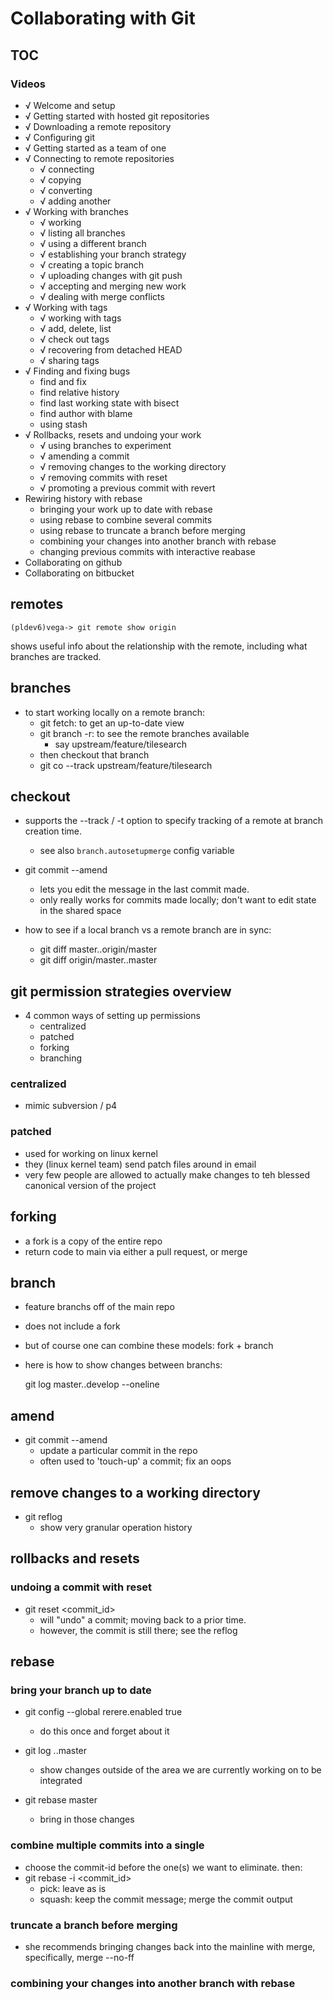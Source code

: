 # Collaborating with Git

## TOC

### Videos

- √ Welcome and setup
- √ Getting started with hosted git repositories
- √ Downloading a remote repository
- √ Configuring git
- √ Getting started as a team of one
- √ Connecting to remote repositories
    - √ connecting
    - √ copying
    - √ converting
    - √ adding another
- √ Working with branches
    - √ working
    - √ listing all branches
    - √ using a different branch
    - √ establishing your branch strategy
    - √ creating a topic branch
    - √ uploading changes with git push
    - √ accepting and merging new work
    - √ dealing with merge conflicts
- √ Working with tags
    - √ working with tags
    - √ add, delete, list
    - √ check out tags
    - √ recovering from detached HEAD
    - √ sharing tags
- √ Finding and fixing bugs
    - find and fix
    - find relative history
    - find last working state with bisect
    - find author with blame
    - using stash
- √ Rollbacks, resets and undoing your work
    - √ using branches to experiment
    - √ amending a commit
    - √ removing changes to the working directory
    - √ removing commits with reset
    - √ promoting a previous commit with revert
- Rewiring history with rebase
    - bringing your work up to date with rebase
    - using rebase to combine several commits
    - using rebase to truncate a branch before merging
    - combining your changes into another branch with rebase
    - changing previous commits with interactive reabase
- Collaborating on github
- Collaborating on bitbucket


## remotes

    (pldev6)vega-> git remote show origin

shows useful info about the relationship with the remote, including what branches are
tracked.

## branches

- to start working locally on a remote branch:
    - git fetch: to get an up-to-date view
    - git branch -r: to see the remote branches available
        - say upstream/feature/tilesearch
    - then checkout that branch
    - git co --track upstream/feature/tilesearch

## checkout

- supports the --track / -t option to specify tracking of a remote at branch creation time.
    - see also `branch.autosetupmerge` config variable

- git commit --amend
    - lets you edit the message in the last commit made.
    - only really works for commits made locally; don't want to edit state in the shared space

- how to see if a local branch vs a remote branch are in sync:
    - git diff master..origin/master
    - git diff origin/master..master


## git permission strategies overview

- 4 common ways of setting up permissions
    - centralized
    - patched
    - forking
    - branching

### centralized

- mimic subversion / p4

### patched

- used for working on linux kernel
- they (linux kernel team) send patch files around in email
- very few people are allowed to actually make changes to teh blessed canonical version of the project

## forking

- a fork is a copy of the entire repo
- return code to main via either a pull request, or merge

## branch

- feature branchs off of the main repo
- does not include a fork
- but of course one can combine these models: fork + branch

- here is how to show changes between branchs:

    git log master..develop --oneline

## amend

- git commit --amend
    - update a particular commit in the repo
    - often used to 'touch-up' a commit; fix an oops

## remove changes to a working directory

- git reflog
    - show very granular operation history

## rollbacks and resets

### undoing a commit with reset

- git reset <commit_id>
    - will "undo" a commit; moving back to a prior time.
    - however, the commit is still there; see the reflog

## rebase

### bring your branch up to date

- git config --global rerere.enabled true
    - do this once and forget about it

- git log ..master
    - show changes outside of the area we are currently working on to be integrated

- git rebase master
    - bring in those changes

### combine multiple commits into a single

- choose the commit-id before the one(s) we want to eliminate.  then:
- git rebase -i <commit_id>
    - pick: leave as is
    - squash: keep the commit message; merge the commit output

### truncate a branch before merging

- she recommends bringing changes back into the mainline with merge, specifically, merge --no-ff

### combining your changes into another branch with rebase
